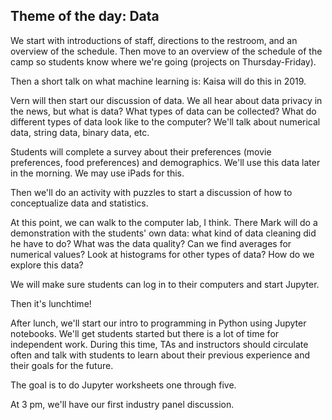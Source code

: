 ## Theme of the day: Data

We start with introductions of staff, directions to the restroom, and an overview of the schedule. Then move to an overview of the schedule of the camp so students know where we're going (projects on Thursday-Friday).

Then a short talk on what machine learning is: Kaisa will do this in 2019. 

Vern will then start our discussion of data. We all hear about data privacy in the news, but what is data? What types of data can be collected? What do different types of data look like to the computer? We'll talk about numerical data, string data, binary data, etc.

Students will complete a survey about their preferences (movie preferences, food preferences) and demographics. We'll use this data later in the morning. We may use iPads for this.

Then we'll do an activity with puzzles to start a discussion of how to conceptualize data and statistics.

At this point, we can walk to the computer lab, I think. There Mark will do a demonstration with the students' own data: what kind of data cleaning did he have to do? What was the data quality? Can we find averages for numerical values? Look at histograms for other types of data? How do we explore this data? 

We will make sure students can log in to their computers and start Jupyter. 

Then it's lunchtime!

After lunch, we'll start our intro to programming in Python using Jupyter notebooks. We'll get students started but there is a lot of time for independent work. During this time, TAs and instructors should circulate often and talk with students to learn about their previous experience and their goals for the future.

The goal is to do Jupyter worksheets one through five.

At 3 pm, we'll have our first industry panel discussion.


